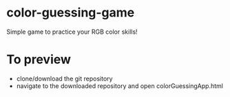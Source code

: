 # color-guessing-game
 Simple game to practice your RGB color skills!

 # To preview
 * clone/download the git repository
 * navigate to the downloaded repository and open colorGuessingApp.html
